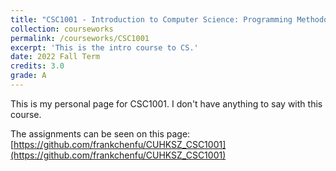 ```yaml
---
title: "CSC1001 - Introduction to Computer Science: Programming Methodology"
collection: courseworks
permalink: /courseworks/CSC1001
excerpt: 'This is the intro course to CS.'
date: 2022 Fall Term
credits: 3.0
grade: A
---
```


This is my personal page for CSC1001. I don't have anything to say with this course.

The assignments can be seen on this page: [https://github.com/frankchenfu/CUHKSZ_CSC1001](https://github.com/frankchenfu/CUHKSZ_CSC1001)